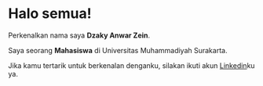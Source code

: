# Halo semua! 

Perkenalkan nama saya **Dzaky Anwar Zein**.

Saya seorang **Mahasiswa** di Universitas Muhammadiyah Surakarta.

Jika kamu tertarik untuk berkenalan denganku, silakan ikuti akun [Linkedin](https://www.linkedin.com/in/dzakyanwarzein/)ku ya.

